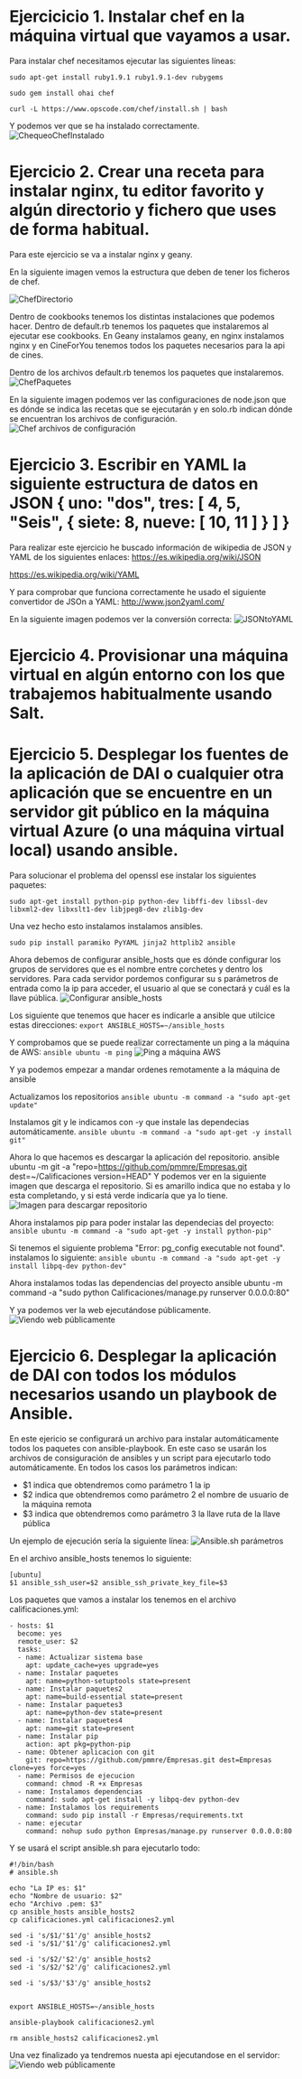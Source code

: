 # Ejercicicio 1. Instalar chef en la máquina virtual que vayamos a usar.
Para instalar chef necesitamos ejecutar las siguientes líneas:

```
sudo apt-get install ruby1.9.1 ruby1.9.1-dev rubygems

sudo gem install ohai chef

curl -L https://www.opscode.com/chef/install.sh | bash
```

Y podemos ver que se ha instalado correctamente.
![ChequeoChefInstalado](http://i393.photobucket.com/albums/pp14/pmmre/CC/Ejercicios%20Tema%202%20CC/Seleccioacuten_038_zpssk9xlxig.png)

# Ejercicio 2. Crear una receta para instalar nginx, tu editor favorito y algún directorio y fichero que uses de forma habitual.
Para este ejercicio se va a instalar nginx y geany.

En la siguiente imagen vemos la estructura que deben de tener los ficheros de chef.

![ChefDirectorio](http://i393.photobucket.com/albums/pp14/pmmre/CC/Ejercicios%20Tema%202%20CC/Seleccioacuten_038_zps9n7ejpzw.png)

Dentro de cookbooks tenemos los distintas instalaciones que podemos hacer. Dentro de default.rb tenemos los paquetes que instalaremos al ejecutar ese cookbooks. En Geany instalamos geany, en nginx instalamos nginx y en CineForYou tenemos todos los paquetes necesarios para la api de cines.

Dentro de los archivos default.rb tenemos los paquetes que instalaremos.
![ChefPaquetes](http://i393.photobucket.com/albums/pp14/pmmre/CC/Ejercicios%20Tema%202%20CC/Seleccioacuten_039_zpskgdjopcg.png)

En la siguiente imagen podemos ver las configuraciones de node.json que es dónde se indica las recetas que se ejecutarán y en solo.rb indican dónde se encuentran los archivos de configuración.
![Chef archivos de configuración](http://i393.photobucket.com/albums/pp14/pmmre/CC/Ejercicios%20Tema%202%20CC/Seleccioacuten_040_zpsukaaxd3e.png)
# Ejercicio 3. Escribir en YAML la siguiente estructura de datos en JSON { uno: "dos", tres: [ 4, 5, "Seis", { siete: 8, nueve: [ 10, 11 ] } ] }

Para realizar este ejercicio he buscado información de wikipedia de JSON y YAML de los siguientes enlaces:
https://es.wikipedia.org/wiki/JSON

https://es.wikipedia.org/wiki/YAML

Y para comprobar que funciona correctamente he usado el siguiente convertidor de JSOn a YAML:
http://www.json2yaml.com/

En la siguiente imagen podemos ver la conversión correcta:
![JSONtoYAML](http://i393.photobucket.com/albums/pp14/pmmre/CC/Ejercicios%20Tema%202%20CC/Seleccioacuten_009_zpszh8k4pwj.png)


# Ejercicio 4. Provisionar una máquina virtual en algún entorno con los que trabajemos habitualmente usando Salt.

# Ejercicio 5. Desplegar los fuentes de la aplicación de DAI o cualquier otra aplicación que se encuentre en un servidor git público en la máquina virtual Azure (o una máquina virtual local) usando ansible.

Para solucionar el problema del openssl ese instalar los siguientes paquetes:
```
sudo apt-get install python-pip python-dev libffi-dev libssl-dev libxml2-dev libxslt1-dev libjpeg8-dev zlib1g-dev
```

Una vez hecho esto instalamos instalamos ansibles.
```
sudo pip install paramiko PyYAML jinja2 httplib2 ansible
```

Ahora debemos de configurar ansible_hosts que es dónde configurar los grupos de servidores que es el nombre entre corchetes y dentro los servidores.
Para cada servidor pordemos configurar su s parámetros de entrada como la ip para acceder, el usuario al que se conectará y cuál es la llave pública.
![Configurar ansible_hosts](http://i393.photobucket.com/albums/pp14/pmmre/CC/Ejercicios%20Tema%202%20CC/Seleccioacuten_041_zpscyhmo2tu.png)

Los siguiente que tenemos que hacer es indicarle a ansible que utilcice estas direcciones: ```export ANSIBLE_HOSTS=~/ansible_hosts```

Y comprobamos que se puede realizar correctamente un ping a la máquina de AWS: ```ansible ubuntu -m ping```
![Ping a máquina AWS](http://i393.photobucket.com/albums/pp14/pmmre/CC/Ejercicios%20Tema%202%20CC/Seleccioacuten_042_zpsev5ls0wu.png)

Y ya podemos empezar a mandar ordenes remotamente a la máquina de ansible


Actualizamos los repositorios
```ansible ubuntu -m command -a "sudo apt-get update"```

Instalamos git y le indicamos con -y que instale las dependecias automáticamente.
```ansible ubuntu -m command -a "sudo apt-get -y install git"```


Ahora lo que hacemos es descargar la aplicación del repositorio.
ansible ubuntu -m git -a "repo=https://github.com/pmmre/Empresas.git dest=~/Calificaciones version=HEAD"
Y podemos ver en la siguiente imagen que descarga el repositorio. Si es amarillo indica que no estaba y lo esta completando, y si está verde indicaría que ya lo tiene.
![Imagen para descargar repositorio](http://i393.photobucket.com/albums/pp14/pmmre/CC/Ejercicios%20Tema%202%20CC/Seleccioacuten_043_zps1t2y7mvh.png)

Ahora instalamos pip para poder instalar las dependecias del proyecto:
```ansible ubuntu -m command -a "sudo apt-get -y install python-pip"```

Si tenemos el siguiente problema "Error: pg_config executable not found".
instalamos lo siguiente:
```ansible ubuntu -m command -a "sudo apt-get -y install libpq-dev python-dev"```

Ahora instalamos todas las dependencias del proyecto
ansible ubuntu -m command -a "sudo python Calificaciones/manage.py runserver 0.0.0.0:80"

Y ya podemos ver la web ejecutándose públicamente.
![Viendo web públicamente](http://i393.photobucket.com/albums/pp14/pmmre/CC/Ejercicios%20Tema%202%20CC/Seleccioacuten_044_zpsstbdsdto.png)


# Ejercicio 6. Desplegar la aplicación de DAI con todos los módulos necesarios usando un playbook de Ansible.

En este ejericio se configurará un archivo para instalar automáticamente todos los paquetes con ansible-playbook. En este caso se usarán los archivos de consiguración de ansibles y un script para ejecutarlo todo automáticamente.
En todos los casos los parámetros indican:
 - $1 indica que obtendremos como parámetro 1 la ip 
 - $2 indica que obtendremos como parámetro 2 el nombre de usuario de la máquina remota 
 - $3 indica que obtendremos como parámetro 3 la llave ruta de la llave pública

Un ejemplo de ejecución sería la siguiente línea:
![Ansible.sh parámetros](http://i393.photobucket.com/albums/pp14/pmmre/CC/Ejercicios%20Tema%202%20CC/Seleccioacuten_045_zpsxf5ylgjj.png) 

En el archivo ansible_hosts tenemos lo siguiente:
```
[ubuntu]
$1 ansible_ssh_user=$2 ansible_ssh_private_key_file=$3

```

Los paquetes que vamos a instalar los tenemos en el archivo calificaciones.yml:
```
- hosts: $1
  become: yes
  remote_user: $2
  tasks:
  - name: Actualizar sistema base
    apt: update_cache=yes upgrade=yes
  - name: Instalar paquetes
    apt: name=python-setuptools state=present
  - name: Instalar paquetes2
    apt: name=build-essential state=present
  - name: Instalar paquetes3
    apt: name=python-dev state=present
  - name: Instalar paquetes4
    apt: name=git state=present
  - name: Instalar pip
    action: apt pkg=python-pip
  - name: Obtener aplicacion con git
    git: repo=https://github.com/pmmre/Empresas.git dest=Empresas clone=yes force=yes
  - name: Permisos de ejecucion
    command: chmod -R +x Empresas
  - name: Instalamos dependencias
    command: sudo apt-get install -y libpq-dev python-dev
  - name: Instalamos los requirements
    command: sudo pip install -r Empresas/requirements.txt
  - name: ejecutar
    command: nohup sudo python Empresas/manage.py runserver 0.0.0.0:80
``` 

Y se usará el script ansible.sh para ejecutarlo todo:
```
#!/bin/bash
# ansible.sh

echo "La IP es: $1"
echo "Nombre de usuario: $2"
echo "Archivo .pem: $3"
cp ansible_hosts ansible_hosts2
cp calificaciones.yml calificaciones2.yml

sed -i 's/$1/'$1'/g' ansible_hosts2
sed -i 's/$1/'$1'/g' calificaciones2.yml

sed -i 's/$2/'$2'/g' ansible_hosts2
sed -i 's/$2/'$2'/g' calificaciones2.yml

sed -i 's/$3/'$3'/g' ansible_hosts2


export ANSIBLE_HOSTS=~/ansible_hosts

ansible-playbook calificaciones2.yml

rm ansible_hosts2 calificaciones2.yml
```

Una vez finalizado ya tendremos nuesta api ejecutandose en el servidor:
![Viendo web públicamente](http://i393.photobucket.com/albums/pp14/pmmre/CC/Ejercicios%20Tema%202%20CC/Seleccioacuten_044_zpsstbdsdto.png)

